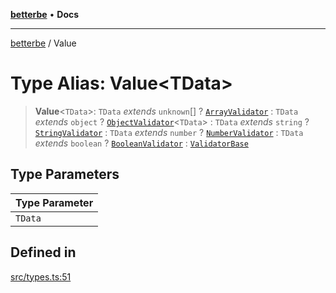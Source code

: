 [**betterbe**](../README.md) • **Docs**

---

[betterbe](../README.md) / Value

# Type Alias: Value\<TData\>

> **Value**\<`TData`\>: `TData` _extends_ `unknown`[] ? [`ArrayValidator`](../interfaces/ArrayValidator.md) : `TData` _extends_ `object` ? [`ObjectValidator`](../interfaces/ObjectValidator.md)\<`TData`\> : `TData` _extends_ `string` ? [`StringValidator`](../interfaces/StringValidator.md) : `TData` _extends_ `number` ? [`NumberValidator`](../interfaces/NumberValidator.md) : `TData` _extends_ `boolean` ? [`BooleanValidator`](../interfaces/BooleanValidator.md) : [`ValidatorBase`](../interfaces/ValidatorBase.md)

## Type Parameters

| Type Parameter |
| -------------- |
| `TData`        |

## Defined in

[src/types.ts:51](https://github.com/ericvera/betterbe/blob/main/src/types.ts#L51)
